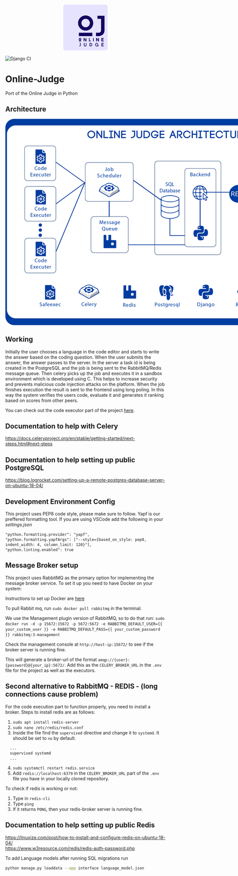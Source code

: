 <p align="center">
  <a href="#">
    <img alt="logo" src=".github/images/oj.png" width="140" />
  </a>
</p>

![Django CI](https://github.com/himanshu272/Online-Judge/workflows/Django%20CI/badge.svg)

# Online-Judge
Port of the Online Judge in Python

## Architecture
<p align="center">
    <img alt="logo" src=".github/images/ojarch.png" style="max-width:1200px;" />
</p>

## Working

Initially the user chooses a language in the code editor and starts to write the answer based on the coding question. When the user submits the answer, the answer passes to the server. In the server a task id is being created in the PostgreSQL and the job is being sent to the RabbitMQ/Redis message queue. Then celery picks up the job and executes it in a sandbox environment which is developed using C. This helps to increase security and prevents malicious code injection attacks on the platform. When the job finishes execution the result is sent to the frontend using long poling. In this way the system verifies the users code, evaluate it and generates it ranking based on scores from other peers.

You can check out the code executor part of the project [here](https://github.com/lugnitdgp/OJ_CodeExecutor).
## Documentation to help with Celery
https://docs.celeryproject.org/en/stable/getting-started/next-steps.html#next-steps

## Documentation to help setting up public PostgreSQL
https://blog.logrocket.com/setting-up-a-remote-postgres-database-server-on-ubuntu-18-04/

## Development Environment Config
This project uses PEP8 code style, please make sure to follow. Yapf is our preffered formatting tool.
If you are using VSCode add the following in your *settings.json* 
```
"python.formatting.provider": "yapf",
"python.formatting.yapfArgs": ["--style={based_on_style: pep8, indent_width: 4, column_limit: 120}"],
"python.linting.enabled": true
```
## Message Broker setup
This project uses RabbitMQ as the primary option for implementing the message broker service. To set it up you need to have Docker on your system:

Instructions to set up Docker are [here](https://docs.docker.com/engine/install/ubuntu/)

To pull Rabbit mq, run ``sudo docker pull rabbitmq`` in the terminal.

We use the Management plugin version of RabbitMQ, so to do that run:
``sudo docker run -d -p 15672:15672 -p 5672:5672 -e RABBITMQ_DEFAULT_USER={{ your_custom_user }} -e RABBITMQ_DEFAULT_PASS={{ your_custom_password }} rabbitmq:3-management``

Check the management console at `http://host-ip:15672/` to see if the broker server is running fine.

This will generate a broker-url of the format `amqp://{user}:{password}@{your_ip}:5672/`. Add this as the `CELERY_BROKER_URL` in the `.env` file for the project as well as the executors.

## Second alternative to RabbitMQ - REDIS - (long connections cause problem)
For the code execution part to function properly, you need to install a broker. Steps to install redis are as follows:

1. `sudo apt install redis-server`
2. `sudo nano /etc/redis/redis.conf`
3. Inside the file find the `supervised` directive and change it to `systemd`. It should be set to `no` by default.
  ```
    ...
    supervised systemd
    ...
  ```
4. `sudo systemctl restart redis.service`
5. Add `redis://localhost:6379` in the `CELERY_BROKER_URL` part of the `.env` file you have in your locally cloned repository.

To check if redis is working or not:

1. Type in `redis-cli`
2. Type `ping`
3. If it returns `PONG`, then your redis-broker server is running fine.

## Documentation to help setting up public Redis
https://linuxize.com/post/how-to-install-and-configure-redis-on-ubuntu-18-04/ \
https://www.w3resource.com/redis/redis-auth-password.php

To add Language models after running SQL migrations run 
```bash
python manage.py loaddata --app interface language_model.json
```